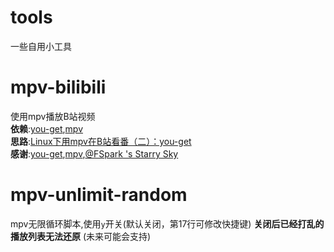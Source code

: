 # tools

一些自用小工具

# mpv-bilibili
使用mpv播放B站视频  
**依赖**:[you-get](https://github.com/soimort/you-get),[mpv](https://mpv.io)  
**思路**:[Linux下用mpv在B站看番（二）：you-get](https://fspark.me/archives/Linux-mpv-bilibili-bangumi-you-get.html)  
**感谢**:[you-get](https://github.com/soimort/you-get),[mpv](https://mpv.io),[@FSpark 's Starry Sky](https://fspark.me/)

# mpv-unlimit-random
mpv无限循环脚本,使用`y`开关(默认关闭，第17行可修改快捷键)
**关闭后已经打乱的播放列表无法还原** (未来可能会支持)
